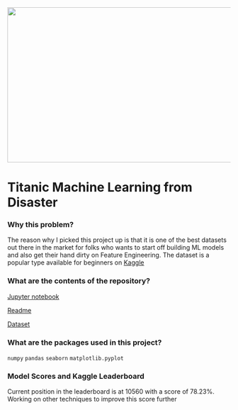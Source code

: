 <img src="https://miro.medium.com/max/3972/1*qTqs-DD_i5dqUtTuaVzfWw.png" width="1000" height="350" />

# Titanic Machine Learning from Disaster

### Why this problem?
The reason why I picked this project up is that it is one of the best datasets out there in the market for folks who wants to start off building ML 
models and also get their hand dirty on Feature Engineering. The dataset is a popular type available for beginners on [Kaggle](https://www.kaggle.com/c/titanic)

### What are the contents of the repository?
[Jupyter notebook](https://github.com/kashyapbarua/titanic-model/blob/main/titanic-feature-engg.ipynb)

[Readme](https://github.com/kashyapbarua/titanic-model/blob/main/README.md)

[Dataset](https://github.com/kashyapbarua/titanic-model/tree/main/dataset)

### What are the packages used in this project?

`numpy`
`pandas`
`seaborn`
`matplotlib.pyplot`

### Model Scores and Kaggle Leaderboard

Current position in the leaderboard is at 10560 with a score of 78.23%. Working on other techniques to improve this score further
